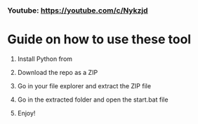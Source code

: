 ### Youtube: https://youtube.com/c/Nykzjd ###
    
# Guide on how to use these tool   
  
1. Install Python from 
  
2. Download the repo as a ZIP 
 
3. Go in your file explorer and extract the ZIP file  
  
4. Go in the extracted folder and open the start.bat file   
 
5. Enjoy!    